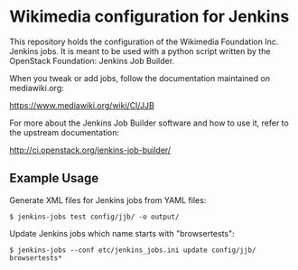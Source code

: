 # Wikimedia configuration for Jenkins

This repository holds the configuration of the Wikimedia Foundation Inc. Jenkins
jobs. It is meant to be used with a python script written by the OpenStack
Foundation: Jenkins Job Builder.

When you tweak or add jobs, follow the documentation maintained on mediawiki.org:

  https://www.mediawiki.org/wiki/CI/JJB

For more about the Jenkins Job Builder software and how to use it, refer to the upstream documentation:

  http://ci.openstack.org/jenkins-job-builder/

## Example Usage

Generate XML files for Jenkins jobs from YAML files:

    $ jenkins-jobs test config/jjb/ -o output/

Update Jenkins jobs which name starts with "browsertests":

    $ jenkins-jobs --conf etc/jenkins_jobs.ini update config/jjb/ browsertests*
